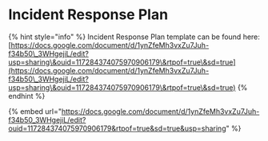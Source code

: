 # Incident Response Plan

{% hint style="info" %}
Incident Response Plan template can be found here:\
[https://docs.google.com/document/d/1ynZfeMh3vxZu7Juh-f34b50\_3WHgejiL/edit?usp=sharing\&ouid=117284374075970906179\&rtpof=true\&sd=true](https://docs.google.com/document/d/1ynZfeMh3vxZu7Juh-f34b50\_3WHgejiL/edit?usp=sharing\&ouid=117284374075970906179\&rtpof=true\&sd=true)
{% endhint %}

{% embed url="https://docs.google.com/document/d/1ynZfeMh3vxZu7Juh-f34b50_3WHgejiL/edit?ouid=117284374075970906179&rtpof=true&sd=true&usp=sharing" %}

